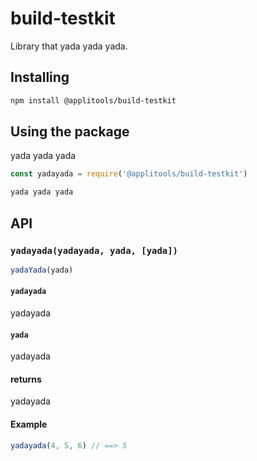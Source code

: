 # build-testkit

Library that yada yada yada.

## Installing

```sh
npm install @applitools/build-testkit
```

## Using the package

yada yada yada

```js
const yadayada = require('@applitools/build-testkit')

yada yada yada
```

## API

### `yadayada(yadayada, yada, [yada])`

```js
yadaYada(yada)
```

#### `yadayada`

yadayada

#### `yada`

yadayada

#### returns

yadayada

#### Example

```js
yadayada(4, 5, 6) // ==> 5
```
